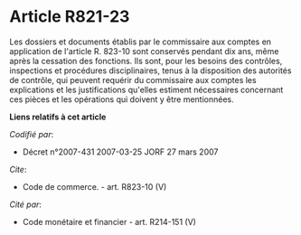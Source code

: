 # Article R821-23

Les dossiers et documents établis par le commissaire aux comptes en application de l'article R. 823-10 sont conservés pendant
dix ans, même après la cessation des fonctions. Ils sont, pour les besoins des contrôles, inspections et procédures
disciplinaires, tenus à la disposition des autorités de contrôle, qui peuvent requérir du commissaire aux comptes les
explications et les justifications qu'elles estiment nécessaires concernant ces pièces et les opérations qui doivent y être
mentionnées.

**Liens relatifs à cet article**

_Codifié par_:

  - Décret n°2007-431 2007-03-25 JORF 27 mars 2007

_Cite_:

  - Code de commerce. - art. R823-10 (V)

_Cité par_:

  - Code monétaire et financier - art. R214-151 (V)
